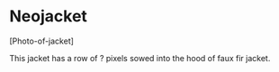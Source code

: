 # Neojacket	

[Photo-of-jacket]

This jacket has a row of ? pixels sowed into the hood of faux fir jacket. 


